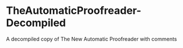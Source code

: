 # TheAutomaticProofreader-Decompiled
A decompiled copy of The New Automatic Proofreader with comments
